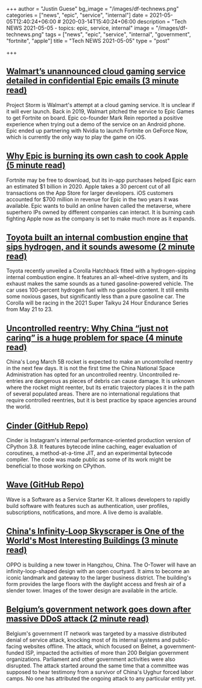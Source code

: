 +++
author = "Justin Guese"
bg_image = "/images/df-technews.png"
categories = ["news", "epic", "service", "internal"]
date = 2021-05-05T12:40:24+06:00 # 2020-03-14T15:40:24+06:00
description = "Tech NEWS 2021-05-05 - topics: epic, service, internal"
image = "/images/df-technews.png"
tags = ["news", "epic", "service", "internal", "government", "fortnite", "apple"]
title = "Tech NEWS 2021-05-05"
type = "post"

+++

## [Walmart’s unannounced cloud gaming service detailed in confidential Epic emails (3 minute read)](https://www.theverge.com/2021/5/4/22418882/walmart-cloud-gaming-service-epic-games-trial-emails)

Project Storm is Walmart's attempt at a cloud gaming service. It is unclear if it will ever launch. Back in 2019, Walmart pitched the service to Epic Games to get Fortnite on board. Epic co-founder Mark Rein reported a positive experience when trying out a demo of the service on an Android phone. Epic ended up partnering with Nvidia to launch Fortnite on GeForce Now, which is currently the only way to play the game on iOS.

## [Why Epic is burning its own cash to cook Apple (5 minute read)](https://www.theverge.com/2021/5/3/22412899/epic-apple-trial-rules-investment-app-payment)

Fortnite may be free to download, but its in-app purchases helped Epic earn an estimated $1 billion in 2020. Apple takes a 30 percent cut of all transactions on the App Store for larger developers. iOS customers accounted for $700 million in revenue for Epic in the two years it was available. Epic wants to build an online haven called the metaverse, where superhero IPs owned by different companies can interact. It is burning cash fighting Apple now as the company is set to make much more as it expands.

## [Toyota built an internal combustion engine that sips hydrogen, and it sounds awesome (2 minute read)](https://www.slashgear.com/toyota-built-an-internal-combustion-engine-that-sips-hydrogen-and-it-sounds-awesome-30671055/)

Toyota recently unveiled a Corolla Hatchback fitted with a hydrogen-sipping internal combustion engine. It features an all-wheel-drive system, and its exhaust makes the same sounds as a tuned gasoline-powered vehicle. The car uses 100-percent hydrogen fuel with no gasoline content. It still emits some noxious gases, but significantly less than a pure gasoline car. The Corolla will be racing in the 2021 Super Taikyu 24 Hour Endurance Series from May 21 to 23.

## [Uncontrolled reentry: Why China “just not caring” is a huge problem for space (4 minute read)](https://www.inverse.com/science/long-march-5b-uncontrolled-reentry)

China's Long March 5B rocket is expected to make an uncontrolled reentry in the next few days. It is not the first time the China National Space Administration has opted for an uncontrolled reentry. Uncontrolled re-entries are dangerous as pieces of debris can cause damage. It is unknown where the rocket might reenter, but its erratic trajectory places it in the path of several populated areas. There are no international regulations that require controlled reentries, but it is best practice by space agencies around the world.

## [Cinder (GitHub Repo)](https://github.com/facebookincubator/cinder)

Cinder is Instagram's internal performance-oriented production version of CPython 3.8. It features bytecode inline caching, eager evaluation of coroutines, a method-at-a-time JIT, and an experimental bytecode compiler. The code was made public as some of its work might be beneficial to those working on CPython.

## [Wave (GitHub Repo)](https://github.com/thedevdojo/wave)

Wave is a Software as a Service Starter Kit. It allows developers to rapidly build software with features such as authentication, user profiles, subscriptions, notifications, and more. A live demo is available.

## [China's Infinity-Loop Skyscraper is One of the World's Most Interesting Buildings (3 minute read)](https://interestingengineering.com/chinas-infinity-loop-sustainable-skyscraper)

OPPO is building a new tower in Hangzhou, China. The O-Tower will have an infinity-loop-shaped design with an open courtyard. It aims to become an iconic landmark and gateway to the larger business district. The building's form provides the large floors with the daylight access and fresh air of a slender tower. Images of the tower design are available in the article.

## [Belgium’s government network goes down after massive DDoS attack (2 minute read)](https://therecord.media/belgiums-government-network-goes-down-after-massive-ddos-attack/)

Belgium's government IT network was targeted by a massive distributed denial of service attack, knocking most of its internal systems and public-facing websites offline. The attack, which focused on Belnet, a government-funded ISP, impacted the activities of more than 200 Belgian government organizations. Parliament and other government activities were also disrupted. The attack started around the same time that a committee was supposed to hear testimony from a survivor of China's Uyghur forced labor camps. No one has attributed the ongoing attack to any particular entity yet.

